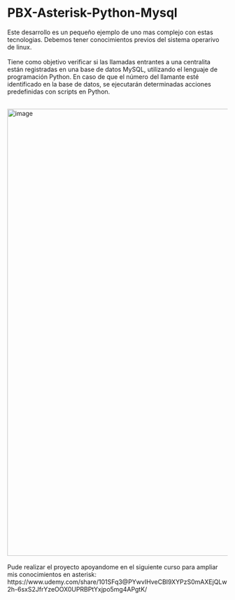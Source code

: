 # PBX-Asterisk-Python-Mysql

Este desarrollo es un pequeño ejemplo de uno mas complejo con estas tecnologias. Debemos tener conocimientos previos del sistema operarivo de linux.<br/>
<br/>
Tiene como objetivo verificar si las llamadas entrantes a una centralita están registradas en una base de datos MySQL, utilizando el lenguaje de programación Python. En caso de que el número del llamante esté identificado en la base de datos, se ejecutarán determinadas acciones predefinidas con scripts en Python.
<br/>
<br/>

<img width="1536" height="1024" alt="image" src="https://github.com/user-attachments/assets/354858b3-59ba-4383-a404-dee01f1fe9e6" />
<br/>
<br/>
Pude realizar el proyecto apoyandome en el siguiente curso para ampliar mis conocimientos en asterisk: <br/>
https://www.udemy.com/share/101SFq3@PYwvIHveCBI9XYPzS0mAXEjQLw2h-6sxS2JfrYzeOOX0UPRBPtYxjpo5mg4APgtK/ <br/>
